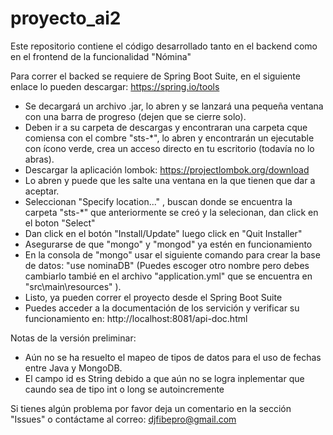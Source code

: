 # proyecto_ai2
Este repositorio contiene el código desarrollado tanto en el backend como en el frontend de la funcionalidad "Nómina"

Para correr el backed se requiere de Spring Boot Suite, en el siguiente enlace lo pueden descargar:
  https://spring.io/tools
- Se decargará un archivo .jar, lo abren y se lanzará una pequeña ventana con una barra de progreso (dejen que se cierre solo).
- Deben ir a su carpeta de descargas y encontraran una carpeta cque comiensa con el combre "sts-*", lo abren y encontrarán un ejecutable con ícono verde, crea un acceso directo en   tu escritorio (todavía no lo abras).
- Descargar la aplicación lombok:
  https://projectlombok.org/download
- Lo abren y puede que les salte una ventana en la que tienen que dar a aceptar.
- Seleccionan "Specify location..." , buscan donde se encuentra la carpeta "sts-*" que anteriormente se creó y la selecionan, dan click en el boton "Select"
- Dan click en el botón "Install/Update" luego click en "Quit Installer"
- Asegurarse de que "mongo" y "mongod" ya estén en funcionamiento
- En la consola de "mongo" usar el siguiente comando para crear la base de datos: "use nominaDB" (Puedes escoger otro nombre pero debes cambiarlo tambié en el archivo      "application.yml" que se encuentra en "src\main\resources" ).
- Listo, ya pueden correr el proyecto desde el Spring Boot Suite
- Puedes acceder a la documentación de los servición y verificar su funcionamiento en: http://localhost:8081/api-doc.html


Notas de la versión preliminar: 
- Aún no se ha resuelto el mapeo de tipos de datos para el uso de fechas entre Java y MongoDB.
- El campo id es String debido a que aún no se logra inplementar que caundo sea de tipo int o long se autoincremente

Si tienes algún problema por favor deja un comentario en la sección "Issues" o contáctame al correo: djfibepro@gmail.com 

